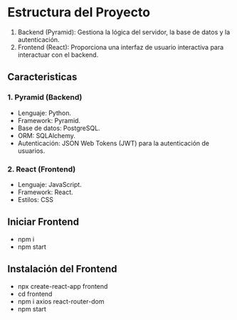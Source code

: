 # Estructura del Proyecto
1. Backend (Pyramid): Gestiona la lógica del servidor, la base de datos y la autenticación.
2. Frontend (React): Proporciona una interfaz de usuario interactiva para interactuar con el backend.

## Caracteristicas

### 1. Pyramid (Backend)
- Lenguaje: Python.
- Framework: Pyramid.
- Base de datos: PostgreSQL.
- ORM: SQLAlchemy.
- Autenticación: JSON Web Tokens (JWT) para la autenticación de usuarios.

### 2. React (Frontend)
- Lenguaje: JavaScript.
- Framework: React.
- Estilos: CSS

## Iniciar Frontend
- npm i
- npm start

## Instalación del Frontend
- npx create-react-app frontend
- cd frontend
- npm i axios react-router-dom
- npm start
